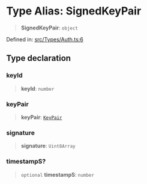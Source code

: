 # Type Alias: SignedKeyPair

> **SignedKeyPair**: `object`

Defined in: [src/Types/Auth.ts:6](https://github.com/Fokusdotid/bail/blob/3bcafd64e13ba51a595ace0ee7bd2c9c52ab1814/src/Types/Auth.ts#L6)

## Type declaration

### keyId

> **keyId**: `number`

### keyPair

> **keyPair**: [`KeyPair`](KeyPair.md)

### signature

> **signature**: `Uint8Array`

### timestampS?

> `optional` **timestampS**: `number`
